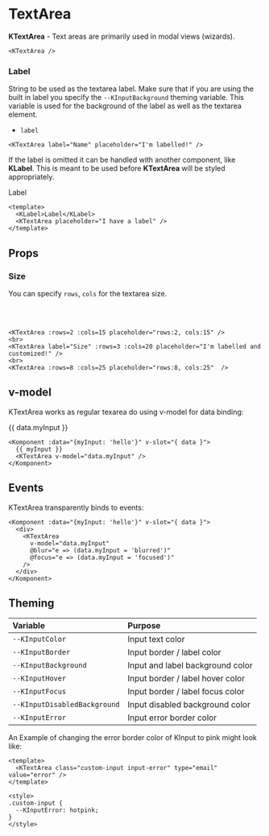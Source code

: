 # TextArea

**KTextArea** - Text areas are primarily used in modal views (wizards).
<KTextArea />
```vue
<KTextArea />
```

### Label
String to be used as the textarea label. Make sure that if you are using the built in label you specify the `--KInputBackground` theming variable. This variable is used for the background of the label as well as the textarea element. 

- `label`

<KTextArea label="Name" placeholder="I'm labelled!" />

```vue
<KTextArea label="Name" placeholder="I'm labelled!" />
```

If the label is omitted it can be handled with another component, like **KLabel**. This is meant to be used before **KTextArea** will be styled appropriately. 

<KLabel>Label</KLabel>
<KTextArea placeholder="I have a label" />

```vue
<template>
  <KLabel>Label</KLabel>
  <KTextArea placeholder="I have a label" />
</template>
```

## Props
### Size
You can specify `rows`, `cols` for the textarea size.

<KTextArea :rows=2 :cols=15 placeholder="rows:2, cols:15" />
<br>
<KTextArea label="Size" :rows=3 :cols=20 placeholder="I'm labelled and customized!" />
<br>
<KTextArea :rows=8 :cols=25 placeholder="rows:8, cols:25"  />

```
<KTextArea :rows=2 :cols=15 placeholder="rows:2, cols:15" />
<br>
<KTextArea label="Size" :rows=3 :cols=20 placeholder="I'm labelled and customized!" />
<br>
<KTextArea :rows=8 :cols=25 placeholder="rows:8, cols:25"  />
```


## v-model

KTextArea works as regular texarea do using v-model for data binding:

<Komponent :data="{myInput: 'hello'}" v-slot="{ data }">
  <div>
    {{ data.myInput }}
    <KTextArea 
      v-model="data.myInput"
      @blur="e => (data.myInput = 'blurred')" />
  </div>
</Komponent>

```vue
<Komponent :data="{myInput: 'hello'}" v-slot="{ data }">
  {{ myInput }}
  <KTextArea v-model="data.myInput" />
</Komponent>
```

## Events

KTextArea transparently binds to events:

<Komponent :data="{myInput: 'hello'}" v-slot="{ data }">
  <div>
    <KTextArea
      v-model="data.myInput"
      @blur="e => (data.myInput = 'blurred')"
      @focus="e => (data.myInput = 'focused')"
    />
  </div>
</Komponent>

```vue
<Komponent :data="{myInput: 'hello'}" v-slot="{ data }">
  <div>
    <KTextArea
      v-model="data.myInput"
      @blur="e => (data.myInput = 'blurred')"
      @focus="e => (data.myInput = 'focused')"
    />
  </div>
</Komponent>
```



## Theming
| Variable | Purpose
|:-------- |:-------
| `--KInputColor` | Input text color
| `--KInputBorder` | Input border / label color
| `--KInputBackground` | Input and label background color
| `--KInputHover` | Input border / label hover color
| `--KInputFocus` | Input border / label focus color
| `--KInputDisabledBackground` | Input disabled background color
| `--KInputError` | Input error border color


An Example of changing the error border color of KInput to pink might look like:

<template>
  <KTextArea class="custom-input input-error" type="email" value="error" />
</template>

```vue
<template>
  <KTextArea class="custom-input input-error" type="email" value="error" />
</template>

<style>
.custom-input {
  --KInputError: hotpink;
}
</style>
```

<style lang="scss">
.custom-input {
  --KInputError: hotpink;
}
</style>
